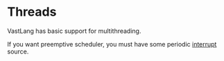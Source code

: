 # Threads

VastLang has basic support for multithreading.

If you want preemptive scheduler, you must have some periodic [interrupt](./interrupts/) source.